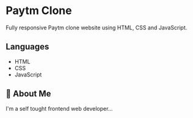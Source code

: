# Paytm Clone
Fully responsive Paytm clone website using HTML, CSS and JavaScript.

## Languages
- HTML
- CSS
- JavaScript

## 🚀 About Me
I'm a self tought frontend web developer...

